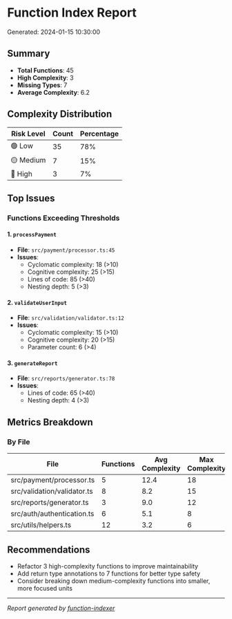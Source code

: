 # Function Index Report

Generated: 2024-01-15 10:30:00

## Summary

- **Total Functions**: 45
- **High Complexity**: 3
- **Missing Types**: 7
- **Average Complexity**: 6.2

## Complexity Distribution

| Risk Level | Count | Percentage |
|------------|-------|------------|
| 🟢 Low | 35 | 78% |
| 🟡 Medium | 7 | 15% |
| 🔴 High | 3 | 7% |

## Top Issues

### Functions Exceeding Thresholds

#### 1. `processPayment`
- **File**: `src/payment/processor.ts:45`
- **Issues**:
  - Cyclomatic complexity: 18 (>10)
  - Cognitive complexity: 25 (>15)
  - Lines of code: 85 (>40)
  - Nesting depth: 5 (>3)

#### 2. `validateUserInput`
- **File**: `src/validation/validator.ts:12`
- **Issues**:
  - Cyclomatic complexity: 15 (>10)
  - Cognitive complexity: 20 (>15)
  - Parameter count: 6 (>4)

#### 3. `generateReport`
- **File**: `src/reports/generator.ts:78`
- **Issues**:
  - Lines of code: 65 (>40)
  - Nesting depth: 4 (>3)

## Metrics Breakdown

### By File

| File | Functions | Avg Complexity | Max Complexity |
|------|-----------|----------------|----------------|
| src/payment/processor.ts | 5 | 12.4 | 18 |
| src/validation/validator.ts | 8 | 8.2 | 15 |
| src/reports/generator.ts | 3 | 9.0 | 12 |
| src/auth/authentication.ts | 6 | 5.1 | 8 |
| src/utils/helpers.ts | 12 | 3.2 | 6 |

## Recommendations

- Refactor 3 high-complexity functions to improve maintainability
- Add return type annotations to 7 functions for better type safety
- Consider breaking down medium-complexity functions into smaller, more focused units

---

*Report generated by [function-indexer](https://github.com/akiramei/function-indexer)*